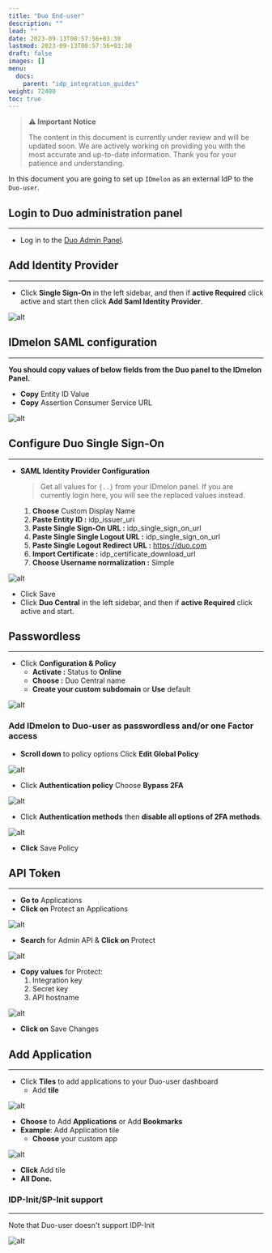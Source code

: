 ```yaml
---
title: "Duo End-user"
description: ""
lead: ""
date: 2023-09-13T00:57:56+03:30
lastmod: 2023-09-13T00:57:56+03:30
draft: false
images: []
menu:
  docs:
    parent: "idp_integration_guides"
weight: 72400
toc: true
---
```


> **⚠️ Important Notice**
>
> The content in this document is currently under review and will be updated soon. We are actively working on providing you with the most accurate and up-to-date information. Thank you for your patience and understanding.

In this document you are going to set up `IDmelon` as an external IdP to the `Duo-user`.

## Login to Duo administration panel

---

- Log in to the [Duo Admin Panel](https://admin.duosecurity.com).

## Add Identity Provider

---

- Click **Single Sign-On** in the left sidebar, and then if **active Required** click active and start then click **Add Saml Identity Provider**.

![alt](/images/vendor/sso/duo_user-sso.png)

## IDmelon SAML configuration

---

**You should copy values of below fields from the Duo panel to the IDmelon Panel.**

- **Copy** Entity ID Value
- **Copy** Assertion Consumer Service URL

![alt](/images/vendor/sso/duo_user-sso1.png)

## Configure Duo Single Sign-On

---

- **SAML Identity Provider Configuration**

  > Get all values for `{..}` from your IDmelon panel.
  > If you are currently login here, you will see the replaced values instead.

  1. **Choose** Custom Display Name
  2. **Paste Entity ID :** idp_issuer_uri
  3. **Paste Single Sign-On URL :** idp_single_sign_on_url
  4. **Paste Single Single Logout URL :** idp_single_sign_on_url
  5. **Paste Single Logout Redirect URL :** <https://duo.com>
  6. **Import Certificate :** idp_certificate_download_url
  7. **Choose Username normalization :** Simple

![alt](/images/vendor/sso/duo_user-sso2.png)

- Click Save
- Click **Duo Central** in the left sidebar, and then if **active Required** click active and start.

## Passwordless

---

- Click **Configuration & Policy**
  - **Activate :** Status to **Online**
  - **Choose :** Duo Central name
  - **Create your custom subdomain** or **Use** default

![alt](/images/vendor/sso/duo_user-sso3.png)

### Add IDmelon to Duo-user as passwordless and/or one Factor access

- **Scroll down** to policy options Click **Edit Global Policy**

![alt](/images/vendor/sso/duo_user-sso4.png)

- Click **Authentication policy** Choose **Bypass 2FA**

![alt](/images/vendor/sso/duo_user-sso5.png)

- Click **Authentication methods** then **disable all options of 2FA methods**.

![alt](/images/vendor/sso/duo_user-sso6.png)

- **Click** Save Policy

## API Token

---

- **Go to** Applications
- **Click on** Protect an Applications

![alt](/images/vendor/sso/duo_admin.png)

- **Search** for Admin API & **Click on** Protect

![alt](/images/vendor/sso/duo_admin1.png)

- **Copy values** for Protect:
    1. Integration key
    2. Secret key
    3. API hostname

![alt](/images/vendor/sso/duo_admin2.png)

- **Click on** Save Changes

## Add Application

---

- Click **Tiles** to add applications to your Duo-user dashboard
  - Add **tile**

![alt](/images/vendor/sso/duo_user-sso7.png)

- **Choose** to Add **Applications** or Add **Bookmarks**
- **Example**: Add Application tile
  - **Choose** your custom app

![alt](/images/vendor/sso/duo_user-sso8.png)

- **Click** Add tile
- **All Done.**

### IDP-Init/SP-Init support

---

Note that Duo-user doesn't support IDP-Init

![alt](/images/vendor/sso/duo-user-idp-init.png)
